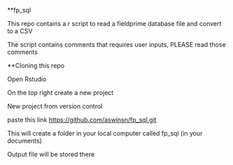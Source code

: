 **fp_sql

This repo contains a r script to read a fieldprime database file and convert to a CSV

The script contains comments that requires user inputs, PLEASE read those comments

**Cloning this repo

Open Rstudio

On the top right create a new project

New project from version control

paste this link https://github.com/aswinsn/fp_sql.git

This will create a folder in your local computer called fp_sql (in your documents)

Output file will be stored there